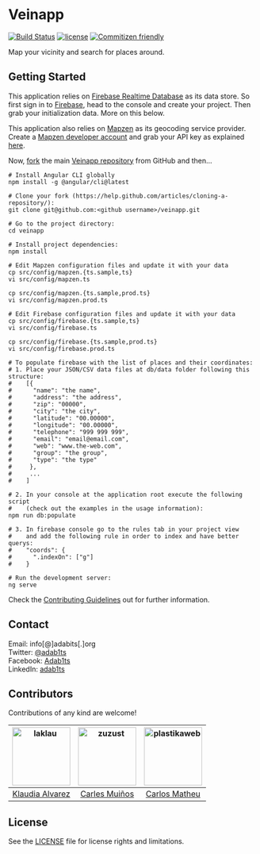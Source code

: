 # Veinapp

[![Build Status](https://travis-ci.org/adab1ts/veinapp.svg?branch=master)](https://travis-ci.org/adab1ts/veinapp)
[![license](https://img.shields.io/github/license/mashape/apistatus.svg?style=flat-square)](https://choosealicense.com/licenses/mit/)
[![Commitizen friendly](https://img.shields.io/badge/commitizen-friendly-brightgreen.svg?style=flat-square)](http://commitizen.github.io/cz-cli/)

Map your vicinity and search for places around.


## Getting Started

This application relies on [Firebase Realtime Database](https://firebase.google.com/docs/database/) as its data store. So first sign in to [Firebase](https://firebase.google.com/), head to the console and create your project. Then grab your initialization data. More on this below.

This application also relies on [Mapzen](https://mapzen.com/) as its geocoding service provider. Create a [Mapzen developer account](https://mapzen.com/developers/sign_up) and grab your API key as explained [here](https://mapzen.com/documentation/overview/).

Now, [fork](https://help.github.com/articles/fork-a-repo/) the main [Veinapp repository](https://github.com/adab1ts/veinapp.git) from GitHub and then...

```shell
# Install Angular CLI globally
npm install -g @angular/cli@latest

# Clone your fork (https://help.github.com/articles/cloning-a-repository/):
git clone git@github.com:<github username>/veinapp.git

# Go to the project directory:
cd veinapp

# Install project dependencies:
npm install

# Edit Mapzen configuration files and update it with your data
cp src/config/mapzen.{ts.sample,ts}
vi src/config/mapzen.ts

cp src/config/mapzen.{ts.sample,prod.ts}
vi src/config/mapzen.prod.ts

# Edit Firebase configuration files and update it with your data
cp src/config/firebase.{ts.sample,ts}
vi src/config/firebase.ts

cp src/config/firebase.{ts.sample,prod.ts}
vi src/config/firebase.prod.ts

# To populate firebase with the list of places and their coordinates:
# 1. Place your JSON/CSV data files at db/data folder following this structure:
#    [{
#      "name": "the name",
#      "address": "the address",
#      "zip": "00000",
#      "city": "the city",
#      "latitude": "00.00000",
#      "longitude": "00.00000",
#      "telephone": "999 999 999",
#      "email": "email@email.com",
#      "web": "www.the-web.com",
#      "group": "the group",
#      "type": "the type"
#     },
#     ...
#    ]

# 2. In your console at the application root execute the following script
#    (check out the examples in the usage information):
npm run db:populate

# 3. In firebase console go to the rules tab in your project view
#    and add the following rule in order to index and have better querys:
#    "coords": {
#      ".indexOn": ["g"]
#    }
    
# Run the development server:
ng serve
```

Check the [Contributing Guidelines](CONTRIBUTING.md) out for further information.


## Contact

Email:    info[@]adabits[.]org  
Twitter:  [@adab1ts](https://twitter.com/adab1ts)  
Facebook: [Adab1ts](https://www.facebook.com/Adab1ts)  
LinkedIn: [adab1ts](https://www.linkedin.com/company/adab1ts)  


## Contributors

Contributions of any kind are welcome!

<!-- ALL-CONTRIBUTORS-LIST:START - Do not remove or modify this section -->
<img alt="laklau" src="https://avatars.githubusercontent.com/u/6210292?v=3&s=117" width="117"> |[<img alt="zuzust" src="https://avatars.githubusercontent.com/u/351530?v=3&s=117" width="117">](https://github.com/adab1ts/veinapp/commits?author=zuzust) |[<img alt="plastikaweb" src="https://avatars.githubusercontent.com/u/5324001?v=3&s=117" width="117">](https://github.com/adab1ts/veinapp/commits?author=plastikaweb) |
:---: |:---: |:---: |
[Klaudia Alvarez](https://github.com/laklau) |[Carles Muiños](https://github.com/zuzust) |[Carlos Matheu](https://github.com/plastikaweb) |
<!-- ALL-CONTRIBUTORS-LIST:END -->

## License

See the [LICENSE](LICENSE) file for license rights and limitations.
